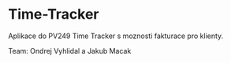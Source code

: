 # Time-Tracker

Aplikace do PV249 Time Tracker s moznosti fakturace pro klienty. 

Team:
Ondrej Vyhlidal a Jakub Macak
